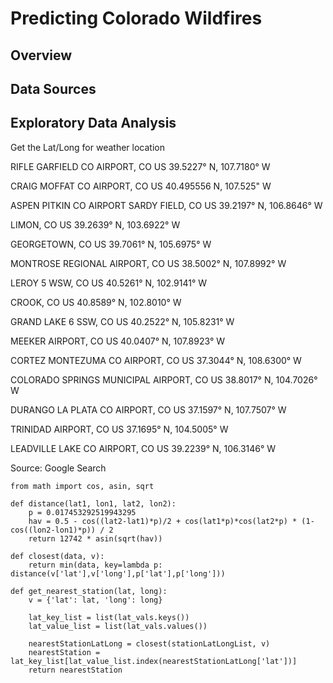 # Predicting Colorado Wildfires

## Overview




## Data Sources





## Exploratory Data Analysis

Get the Lat/Long for weather location

RIFLE GARFIELD CO AIRPORT, CO US           39.5227° N, 107.7180° W

CRAIG MOFFAT CO AIRPORT, CO US             40.495556 N, 107.525" W

ASPEN PITKIN CO AIRPORT SARDY FIELD, CO US 39.2197° N, 106.8646° W

LIMON, CO US                               39.2639° N, 103.6922° W

GEORGETOWN, CO US                          39.7061° N, 105.6975° W

MONTROSE REGIONAL AIRPORT, CO US           38.5002° N, 107.8992° W

LEROY 5 WSW, CO US                         40.5261° N, 102.9141° W

CROOK, CO US                               40.8589° N, 102.8010° W

GRAND LAKE 6 SSW, CO US                    40.2522° N, 105.8231° W

MEEKER AIRPORT, CO US                      40.0407° N, 107.8923° W

CORTEZ MONTEZUMA CO AIRPORT, CO US         37.3044° N, 108.6300° W

COLORADO SPRINGS MUNICIPAL AIRPORT, CO US  38.8017° N, 104.7026° W

DURANGO LA PLATA CO AIRPORT, CO US         37.1597° N, 107.7507° W

TRINIDAD AIRPORT, CO US                    37.1695° N, 104.5005° W

LEADVILLE LAKE CO AIRPORT, CO US           39.2239° N, 106.3146° W

Source: Google Search



```
from math import cos, asin, sqrt

def distance(lat1, lon1, lat2, lon2):
    p = 0.017453292519943295
    hav = 0.5 - cos((lat2-lat1)*p)/2 + cos(lat1*p)*cos(lat2*p) * (1-cos((lon2-lon1)*p)) / 2
    return 12742 * asin(sqrt(hav))

def closest(data, v):
    return min(data, key=lambda p: distance(v['lat'],v['long'],p['lat'],p['long']))

def get_nearest_station(lat, long):
    v = {'lat': lat, 'long': long}
    
    lat_key_list = list(lat_vals.keys())
    lat_value_list = list(lat_vals.values())
    
    nearestStationLatLong = closest(stationLatLongList, v)
    nearestStation = lat_key_list[lat_value_list.index(nearestStationLatLong['lat'])]
    return nearestStation
```





## 









